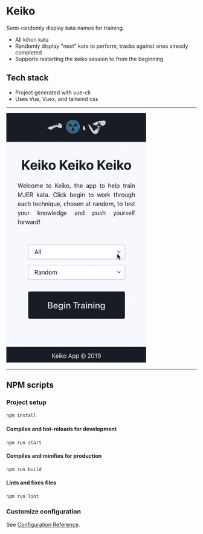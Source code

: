 # Keiko
Semi-randomly display kata names for training.
* All kihon kata
* Randomly display "next" kata to perform, tracks against ones already completed
* Supports restarting the keiko session to from the beginning

## Tech stack
* Project generated with vue-cli
* Uses Vue, Vuex, and tailwind css

---

![](keiko.gif)

---

## NPM scripts

### Project setup
```
npm install
```

#### Compiles and hot-reloads for development
```
npm run start
```

#### Compiles and minifies for production
```
npm run build
```

#### Lints and fixes files
```
npm run lint
```

### Customize configuration
See [Configuration Reference](https://cli.vuejs.org/config/).
